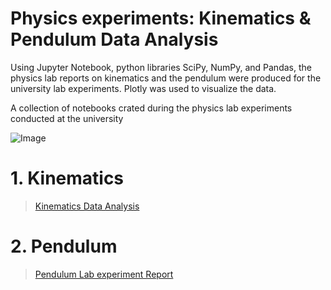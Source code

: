 # Physics experiments: Kinematics & Pendulum Data Analysis

Using Jupyter Notebook, python libraries SciPy, NumPy, and Pandas, the physics lab reports on kinematics and the pendulum were produced for the university lab experiments. Plotly was used to visualize the data.

A collection of notebooks crated during the physics lab experiments conducted at the university

![Image](https://i.gyazo.com/b2185b721b0f1d4150338235d9f26c49.png)

# 1. Kinematics

> [Kinematics Data Analysis](https://jovian.ai/ranton95/physics-lab-1)

# 2. Pendulum
> [Pendulum Lab experiment Report](https://jovian.ai/ranton95/pendulum-exp-2)
